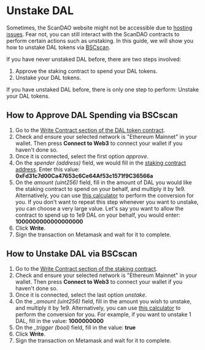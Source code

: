 # Unstake DAL

Sometimes, the ScanDAO website might not be accessible due to [hosting issues](https://twitter.com/FleekHQ/status/1416505712222609411). Fear not, you can still interact with the ScanDAO contracts to perform certain actions such as unstaking. In this guide, we will show you how to unstake DAL tokens via [BSCscan](https://bscscan.com/).

If you have never unstaked DAL before, there are two steps involved:

1. Approve the staking contract to spend your DAL tokens.
2. Unstake your DAL tokens.

If you have unstaked DAL before, there is only one step to perform: Unstake your DAL tokens.

## How to Approve DAL Spending via BSCscan

1. Go to the [Write Contract section of the DAL token contract](https://bscscan.com/address/0x04f2694c8fcee23e8fd0dfea1d4f5bb8c352111f#writeContract).
2. Check and ensure your selected network is "Ethereum Mainnet" in your wallet. Then press **Connect to Web3** to connect your wallet if you haven't done so.
3. Once it is connected, select the first option _approve_.
4. On the _spender \(address\)_ field, we would fill in the [staking contract address](../contracts/staking.md#staking). Enter this value: **0xFd31c7d00Ca47653c6Ce64Af53c1571f9C36566a**
5. On the _amount \(uint256\)_ field, fill in the amount of DAL you would like the staking contract to spend on your behalf, and multiply it by 1e9. Alternatively, you can use [this calculator](https://docs.google.com/spreadsheets/d/1vm48OCBnVh8uah0-3Xa7HqFwmfxgcrMIWPrOllSFIvA/edit?usp=sharing) to perform the conversion for you. If you don't want to repeat this step whenever you want to unstake, you can choose a very large value. Let's say you want to allow the contract to spend up to 1e9 DAL on your behalf, you would enter: **1000000000000000000**
6. Click **Write**.
7. Sign the transaction on Metamask and wait for it to complete.

## How to Unstake DAL via BSCscan

1. Go to the [Write Contract section of the staking contract](https://bscscan.com/address/0xFd31c7d00Ca47653c6Ce64Af53c1571f9C36566a#writeContract).
2. Check and ensure your selected network is "Ethereum Mainnet" in your wallet. Then press **Connect to Web3** to connect your wallet if you haven't done so.
3. Once it is connected, select the last option _unstake_.
4. On the _\_amount \(uint256\)_ field, fill in the amount you wish to unstake, and multiply it by 1e9. Alternatively, you can use [this calculator](https://docs.google.com/spreadsheets/d/1vm48OCBnVh8uah0-3Xa7HqFwmfxgcrMIWPrOllSFIvA/edit?usp=sharing) to perform the conversion for you. For example, if you want to unstake 1 DAL, fill in the value: **1000000000**
5. On the _\_trigger \(bool\)_ field, fill in the value: **true**
6. Click **Write**.
7. Sign the transaction on Metamask and wait for it to complete.
